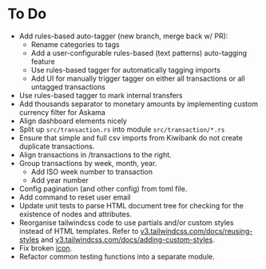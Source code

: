 # To Do

- Add rules-based auto-tagger (new branch, merge back w/ PR):
  - Rename categories to tags
  - Add a user-configurable rules-based (text patterns) auto-tagging feature
  - Use rules-based tagger for automatically tagging imports
  - Add UI for manually trigger tagger on either all transactions or all untagged transactions
- Use rules-based tagger to mark internal transfers
- Add thousands separator to monetary amounts by implementing custom currency filter for Askama
- Align dashboard elements nicely
- Split up `src/transaction.rs` into module `src/transaction/*.rs`
- Ensure that simple and full csv imports from Kiwibank do not create duplicate
  transactions.
- Align transactions in /transactions to the right.
- Group transactions by week, month, year.
  - Add ISO week number to transaction
  - Add year number
- Config pagination (and other config) from toml file.
- Add command to reset user email
- Update unit tests to parse HTML document tree for checking for the existence
  of nodes and attributes.
- Reorganise tailwindcss code to use partials and/or custom styles instead of
  HTML templates.
  Refer to [v3.tailwindcss.com/docs/reusing-styles](https://v3.tailwindcss.com/docs/reusing-styles) and [v3.tailwindcss.com/docs/adding-custom-styles](https://v3.tailwindcss.com/docs/adding-custom-styles).
- Fix broken [icon](./static/seal.png).
- Refactor common testing functions into a separate module.
